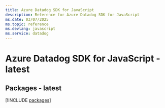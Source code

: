 ```yaml
---
title: Azure Datadog SDK for JavaScript
description: Reference for Azure Datadog SDK for JavaScript
ms.date: 03/07/2025
ms.topic: reference
ms.devlang: javascript
ms.service: datadog
---
```

# Azure Datadog SDK for JavaScript - latest
## Packages - latest
[!INCLUDE [packages](datadog-index.md)]